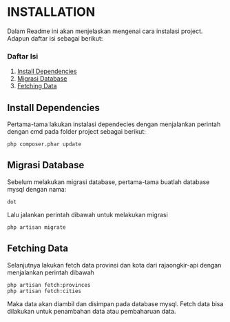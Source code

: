 # INSTALLATION
Dalam Readme ini akan menjelaskan mengenai cara instalasi project. Adapun daftar isi sebagai berikut:

### Daftar Isi
1. [Install Dependencies](#dependencies)
2. [Migrasi Database](#migration)
3. [Fetching Data](#fetch-data)

## Install Dependencies<a name="dependencies"/>
Pertama-tama lakukan instalasi dependecies dengan menjalankan perintah dengan cmd pada folder project sebagai berikut:

    php composer.phar update

## Migrasi Database<a name="migration"/>
Sebelum melakukan migrasi database, pertama-tama buatlah database mysql dengan nama:

    dot

Lalu jalankan perintah dibawah untuk melakukan migrasi

    php artisan migrate

## Fetching Data<a name="fetch-data"/>

Selanjutnya lakukan fetch data provinsi dan kota dari rajaongkir-api dengan menjalankan perintah dibawah

    php artisan fetch:provinces
    php artisan fetch:cities
Maka data akan diambil dan disimpan pada database mysql. Fetch data bisa dilakukan untuk penambahan data atau pembaharuan data.
